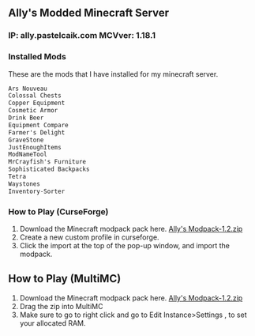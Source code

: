 ## Ally's Modded Minecraft Server

### IP: ally.pastelcaik.com MCVver: 1.18.1

### Installed Mods

These are the mods that I have installed for my minecraft server.

```markdown
Ars Nouveau
Colossal Chests
Copper Equipment
Cosmetic Armor
Drink Beer
Equipment Compare
Farmer's Delight
GraveStone
JustEnoughItems
ModNameTool
MrCrayfish's Furniture
Sophisticated Backpacks
Tetra
Waystones
Inventory-Sorter
```


### How to Play (CurseForge)

1. Download the Minecraft modpack pack here. [Ally's Modpack-1.2.zip](https://github.com/sjaeledyr/ally.pastelcaik.com/files/7959520/Ally.s.Modpack-1.2.zip)
2. Create a new custom profile in curseforge.
3. Click the import at the top of the pop-up window, and import the modpack.


## How to Play (MultiMC)

1. Download the Minecraft modpack pack here. [Ally's Modpack-1.2.zip](https://github.com/sjaeledyr/ally.pastelcaik.com/files/7959520/Ally.s.Modpack-1.2.zip)
2. Drag the zip into MultiMC
3. Make sure to go to right click and go to Edit Instance>Settings , to set your allocated RAM.

